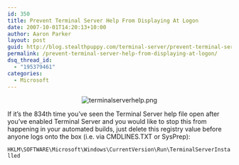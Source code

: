 ```yaml
---
id: 350
title: Prevent Terminal Server Help From Displaying At Logon
date: 2007-10-01T14:20:13+10:00
author: Aaron Parker
layout: post
guid: http://blog.stealthpuppy.com/terminal-server/prevent-terminal-server-help-from-displaying-at-logon
permalink: /prevent-terminal-server-help-from-displaying-at-logon/
dsq_thread_id:
  - "195379461"
categories:
  - Microsoft
---
```

<p style="text-align: center">
  <img src="http://stealthpuppy.com/wp-content/uploads/2007/10/terminalserverhelp.png" alt="terminalserverhelp.png" />
</p>

If it&#8217;s the 834th time you&#8217;ve seen the Terminal Server help file open after you&#8217;ve enabled Terminal Server and you would like to stop this from happening in your automated builds, just delete this registry value before anyone logs onto the box (i.e. via CMDLINES.TXT or SysPrep):

`HKLM\SOFTWARE\Microsoft\Windows\CurrentVersion\Run\TerminalServerInstalled`